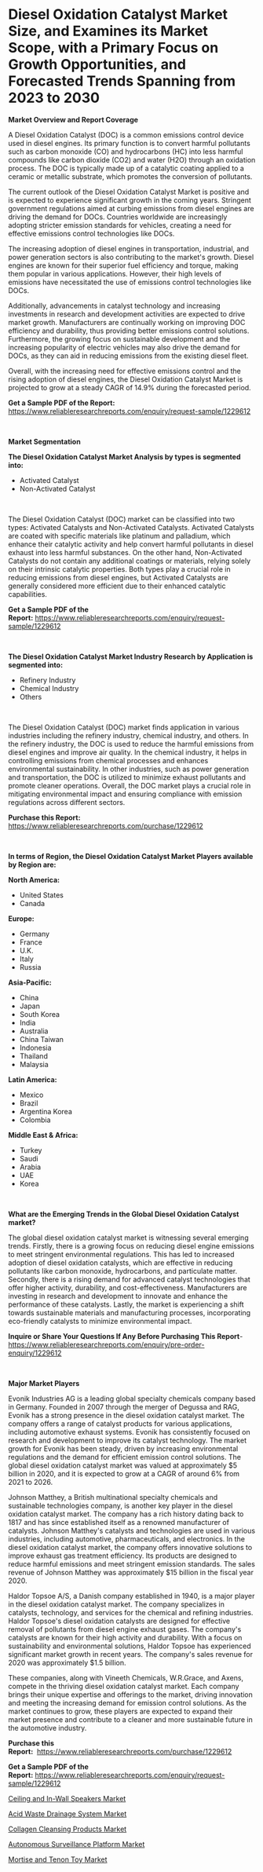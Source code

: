 <p><h1>Diesel Oxidation Catalyst Market Size, and Examines its Market Scope, with a Primary Focus on Growth Opportunities, and Forecasted Trends Spanning from 2023 to 2030</h1></p><p><strong>Market Overview and Report Coverage</strong></p>
<p><p>A Diesel Oxidation Catalyst (DOC) is a common emissions control device used in diesel engines. Its primary function is to convert harmful pollutants such as carbon monoxide (CO) and hydrocarbons (HC) into less harmful compounds like carbon dioxide (CO2) and water (H2O) through an oxidation process. The DOC is typically made up of a catalytic coating applied to a ceramic or metallic substrate, which promotes the conversion of pollutants.</p><p>The current outlook of the Diesel Oxidation Catalyst Market is positive and is expected to experience significant growth in the coming years. Stringent government regulations aimed at curbing emissions from diesel engines are driving the demand for DOCs. Countries worldwide are increasingly adopting stricter emission standards for vehicles, creating a need for effective emissions control technologies like DOCs.</p><p>The increasing adoption of diesel engines in transportation, industrial, and power generation sectors is also contributing to the market's growth. Diesel engines are known for their superior fuel efficiency and torque, making them popular in various applications. However, their high levels of emissions have necessitated the use of emissions control technologies like DOCs.</p><p>Additionally, advancements in catalyst technology and increasing investments in research and development activities are expected to drive market growth. Manufacturers are continually working on improving DOC efficiency and durability, thus providing better emissions control solutions. Furthermore, the growing focus on sustainable development and the increasing popularity of electric vehicles may also drive the demand for DOCs, as they can aid in reducing emissions from the existing diesel fleet.</p><p>Overall, with the increasing need for effective emissions control and the rising adoption of diesel engines, the Diesel Oxidation Catalyst Market is projected to grow at a steady CAGR of 14.9% during the forecasted period.</p></p>
<p><strong>Get a Sample PDF of the Report:</strong> <a href="https://www.reliableresearchreports.com/enquiry/request-sample/1229612">https://www.reliableresearchreports.com/enquiry/request-sample/1229612</a></p>
<p>&nbsp;</p>
<p><strong>Market Segmentation</strong></p>
<p><strong>The Diesel Oxidation Catalyst Market Analysis by types is segmented into:</strong></p>
<p><ul><li>Activated Catalyst</li><li>Non-Activated Catalyst</li></ul></p>
<p>&nbsp;</p>
<p><p>The Diesel Oxidation Catalyst (DOC) market can be classified into two types: Activated Catalysts and Non-Activated Catalysts. Activated Catalysts are coated with specific materials like platinum and palladium, which enhance their catalytic activity and help convert harmful pollutants in diesel exhaust into less harmful substances. On the other hand, Non-Activated Catalysts do not contain any additional coatings or materials, relying solely on their intrinsic catalytic properties. Both types play a crucial role in reducing emissions from diesel engines, but Activated Catalysts are generally considered more efficient due to their enhanced catalytic capabilities.</p></p>
<p><strong>Get a Sample PDF of the Report:</strong>&nbsp;<a href="https://www.reliableresearchreports.com/enquiry/request-sample/1229612">https://www.reliableresearchreports.com/enquiry/request-sample/1229612</a></p>
<p>&nbsp;</p>
<p><strong>The Diesel Oxidation Catalyst Market Industry Research by Application is segmented into:</strong></p>
<p><ul><li>Refinery Industry</li><li>Chemical Industry</li><li>Others</li></ul></p>
<p>&nbsp;</p>
<p><p>The Diesel Oxidation Catalyst (DOC) market finds application in various industries including the refinery industry, chemical industry, and others. In the refinery industry, the DOC is used to reduce the harmful emissions from diesel engines and improve air quality. In the chemical industry, it helps in controlling emissions from chemical processes and enhances environmental sustainability. In other industries, such as power generation and transportation, the DOC is utilized to minimize exhaust pollutants and promote cleaner operations. Overall, the DOC market plays a crucial role in mitigating environmental impact and ensuring compliance with emission regulations across different sectors.</p></p>
<p><strong>Purchase this Report:</strong>&nbsp; <a href="https://www.reliableresearchreports.com/purchase/1229612">https://www.reliableresearchreports.com/purchase/1229612</a></p>
<p>&nbsp;</p>
<p><strong>In terms of Region, the Diesel Oxidation Catalyst Market Players available by Region are:</strong></p>
<p>
    <p> <strong> North America: </strong>
        <ul>
            <li>United States</li>
            <li>Canada</li>
        </ul>
        </p> 
    <p> <strong> Europe: </strong>
        <ul>
            <li>Germany</li>
            <li>France</li>
            <li>U.K.</li>
            <li>Italy</li>
            <li>Russia</li>
        </ul>
        </p> 
    <p> <strong> Asia-Pacific: </strong>
        <ul>
            <li>China</li>
            <li>Japan</li>
            <li>South Korea</li>
            <li>India</li>
            <li>Australia</li>
            <li>China Taiwan</li>
            <li>Indonesia</li>
            <li>Thailand</li>
            <li>Malaysia</li>
        </ul>
        </p> 
    <p> <strong> Latin America: </strong>
        <ul>
            <li>Mexico</li>
            <li>Brazil</li>
            <li>Argentina Korea</li>
            <li>Colombia</li>
        </ul>
        </p> 
    <p> <strong> Middle East & Africa: </strong>
        <ul>
            <li>Turkey</li>
            <li>Saudi</li>
            <li>Arabia</li>
            <li>UAE</li>
            <li>Korea</li>
        </ul>
    </p>
    </p>
<p>&nbsp;</p>
<p><strong>What are the Emerging Trends in the Global Diesel Oxidation Catalyst market?</strong></p>
<p><p>The global diesel oxidation catalyst market is witnessing several emerging trends. Firstly, there is a growing focus on reducing diesel engine emissions to meet stringent environmental regulations. This has led to increased adoption of diesel oxidation catalysts, which are effective in reducing pollutants like carbon monoxide, hydrocarbons, and particulate matter. Secondly, there is a rising demand for advanced catalyst technologies that offer higher activity, durability, and cost-effectiveness. Manufacturers are investing in research and development to innovate and enhance the performance of these catalysts. Lastly, the market is experiencing a shift towards sustainable materials and manufacturing processes, incorporating eco-friendly catalysts to minimize environmental impact.</p></p>
<p><strong>Inquire or Share Your Questions If Any Before Purchasing This Report</strong>- <a href="https://www.reliableresearchreports.com/enquiry/pre-order-enquiry/1229612">https://www.reliableresearchreports.com/enquiry/pre-order-enquiry/1229612</a></p>
<p>&nbsp;</p>
<p><strong>Major Market Players</strong></p>
<p><p>Evonik Industries AG is a leading global specialty chemicals company based in Germany. Founded in 2007 through the merger of Degussa and RAG, Evonik has a strong presence in the diesel oxidation catalyst market. The company offers a range of catalyst products for various applications, including automotive exhaust systems. Evonik has consistently focused on research and development to improve its catalyst technology. The market growth for Evonik has been steady, driven by increasing environmental regulations and the demand for efficient emission control solutions. The global diesel oxidation catalyst market was valued at approximately $5 billion in 2020, and it is expected to grow at a CAGR of around 6% from 2021 to 2026.</p><p>Johnson Matthey, a British multinational specialty chemicals and sustainable technologies company, is another key player in the diesel oxidation catalyst market. The company has a rich history dating back to 1817 and has since established itself as a renowned manufacturer of catalysts. Johnson Matthey's catalysts and technologies are used in various industries, including automotive, pharmaceuticals, and electronics. In the diesel oxidation catalyst market, the company offers innovative solutions to improve exhaust gas treatment efficiency. Its products are designed to reduce harmful emissions and meet stringent emission standards. The sales revenue of Johnson Matthey was approximately $15 billion in the fiscal year 2020.</p><p>Haldor Topsoe A/S, a Danish company established in 1940, is a major player in the diesel oxidation catalyst market. The company specializes in catalysts, technology, and services for the chemical and refining industries. Haldor Topsoe's diesel oxidation catalysts are designed for effective removal of pollutants from diesel engine exhaust gases. The company's catalysts are known for their high activity and durability. With a focus on sustainability and environmental solutions, Haldor Topsoe has experienced significant market growth in recent years. The company's sales revenue for 2020 was approximately $1.5 billion.</p><p>These companies, along with Vineeth Chemicals, W.R.Grace, and Axens, compete in the thriving diesel oxidation catalyst market. Each company brings their unique expertise and offerings to the market, driving innovation and meeting the increasing demand for emission control solutions. As the market continues to grow, these players are expected to expand their market presence and contribute to a cleaner and more sustainable future in the automotive industry.</p></p>
<p><strong>Purchase this Report:</strong>&nbsp;&nbsp;<a href="https://www.reliableresearchreports.com/purchase/1229612">https://www.reliableresearchreports.com/purchase/1229612</a></p>
<p></p>
<p><strong>Get a Sample PDF of the Report:</strong>&nbsp;<a href="https://www.reliableresearchreports.com/enquiry/request-sample/1229612">https://www.reliableresearchreports.com/enquiry/request-sample/1229612</a></p>
<p><p><a href="https://medium.com/@stoneernser2023/ceiling-and-in-wall-speakers-market-focuses-on-market-share-size-and-projected-forecast-till-2030-5a34ff99b36a">Ceiling and In-Wall Speakers Market</a></p><p><a href="https://medium.com/@mskylatoy/acid-waste-drainage-system-market-size-market-outlook-and-market-forecast-2023-to-2030-ecb6d5802e56">Acid Waste Drainage System Market</a></p><p><a href="https://medium.com/@candiceveum/collagen-cleansing-products-market-focuses-on-market-share-size-and-projected-forecast-till-2030-5d279802be5f">Collagen Cleansing Products Market</a></p><p><a href="https://medium.com/@jackyhammes/autonomous-surveillance-platform-market-furnishes-information-on-market-share-market-trends-and-4d131b591f51">Autonomous Surveillance Platform Market</a></p><p><a href="https://medium.com/@orlohagenes/mortise-and-tenon-toy-market-analysis-its-cagr-market-segmentation-and-global-industry-overview-ac1145743a22">Mortise and Tenon Toy Market</a></p></p>